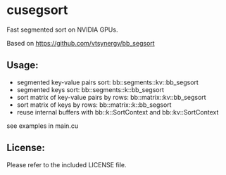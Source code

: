 # cusegsort
Fast segmented sort on NVIDIA GPUs.

Based on <https://github.com/vtsynergy/bb_segsort>

## Usage:
* segmented key-value pairs sort: bb::segments::kv::bb_segsort
* segmented keys sort: bb::segments::k::bb_segsort
* sort matrix of key-value pairs by rows: bb::matrix::kv::bb_segsort
* sort matrix of keys by rows: bb::matrix::k::bb_segsort
* reuse internal buffers with bb::k::SortContext and bb::kv::SortContext

see examples in main.cu

## License: 
Please refer to the included LICENSE file.